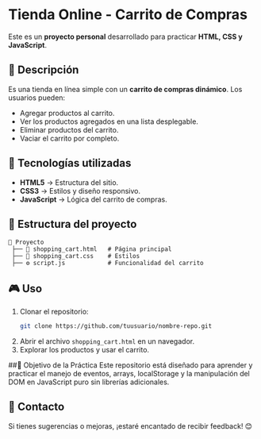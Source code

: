 # Tienda Online - Carrito de Compras

Este es un **proyecto personal** desarrollado para practicar **HTML, CSS y JavaScript**.

## 📌 Descripción
Es una tienda en línea simple con un **carrito de compras dinámico**. Los usuarios pueden:
- Agregar productos al carrito.
- Ver los productos agregados en una lista desplegable.
- Eliminar productos del carrito.
- Vaciar el carrito por completo.

## 🚀 Tecnologías utilizadas
- **HTML5** → Estructura del sitio.
- **CSS3** → Estilos y diseño responsivo.
- **JavaScript** → Lógica del carrito de compras.

## 📂 Estructura del proyecto
```
📂 Proyecto
 ├── 📄 shopping_cart.html   # Página principal
 ├── 🎨 shopping_cart.css    # Estilos
 ├── ⚙️ script.js            # Funcionalidad del carrito
```

## 🎮 Uso
1. Clonar el repositorio:
   ```bash
   git clone https://github.com/tuusuario/nombre-repo.git
   ```
2. Abrir el archivo `shopping_cart.html` en un navegador.
3. Explorar los productos y usar el carrito.
   
##🚀 Objetivo de la Práctica
Este repositorio está diseñado para aprender y practicar el manejo de eventos, arrays, localStorage y la manipulación del DOM en JavaScript puro sin librerías adicionales.

## 📧 Contacto
Si tienes sugerencias o mejoras, ¡estaré encantado de recibir feedback! 😊
